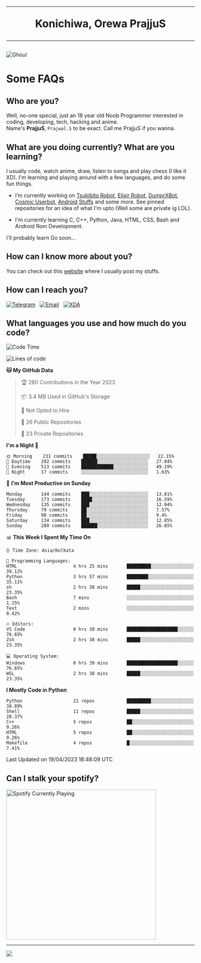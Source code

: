 <h1 align="center"><hr>Konichiwa, Orewa PrajjuS<hr></h1>


<img src="https://telegra.ph/file/6041d22c64479ee5ff802.jpg" alt="Ghoul"/>


<h1>Some FAQs</h1>


<h2>Who are you?</h2>

Well, no-one special, just an 18 year old Noob Programmer interested in coding, developing, tech, hacking and anime.
<br>
Name's <b>PrajjuS</b>, <code>Prajwal.S</code> to be exact. Call me PrajjuS if you wanna.


<h2>What are you doing currently? What are you learning?</h2>

I usually code, watch anime, draw, listen to songs and play chess (I like it XD). I'm learning and playing around with a few languages, and do some fun things.

- I’m currently working on <a href="Https://t.me/PrajjuSAssistantBot">Tsukibito Robot</a>, <a href="https://t.me/projectelixir_bot">Elixir Robot</a>, <a href="https://t.me/DumprXBot">DumprXBot</a>, <a href="https://github.com/SkyLab-Devs/CosmicUserbot">Cosmic Userbot</a>, <a href="https://github.com/Noob-OS">Android</a> <a href="https://github.com/PrajjuS/device_xiaomi_vince">Stuffs</a> and some more. See pinned repositories for an idea of what I'm upto (Well some are private ig LOL).

- I'm currently learning C, C++, Python, Java, HTML, CSS, Bash and Android Rom Development.

I'll probably learn Go soon...


<h2>How can I know more about you?</h2>

You can check out this <a href="https://prajjus.site">website</a> where I usually post my stuffs.


<h2>How can I reach you?</h2>

<a href="https://t.me/PrajjuS"><img src="https://img.shields.io/badge/PrajjuS-2CA5E0?style=flat-square&logo=telegram&logoColor=white" alt="Telegram"/></a>&nbsp;&nbsp;&nbsp;<a href="theprajjus@gmail.com"><img src="https://img.shields.io/badge/theprajjus@gmail.com-D14836?style=flat-square&logo=gmail&logoColor=white" alt="Email"/></a>&nbsp;&nbsp;&nbsp;<a href="https://forum.xda-developers.com/m/prajjus.10388799/"><img src="https://img.shields.io/badge/PrajjuS-F59714?style=flat-square&logo=xda-developers&logoColor=white" alt="XDA"/></a>


<h2>What languages you use and how much do you code?</h2>

<!--START_SECTION:waka-->
![Code Time](http://img.shields.io/badge/Code%20Time-295%20hrs%2024%20mins-blue)

![Lines of code](https://img.shields.io/badge/From%20Hello%20World%20I%27ve%20Written-32%20Thousand%20lines%20of%20code-blue)

**🐱 My GitHub Data** 

> 🏆 280 Contributions in the Year 2023
 > 
> 📦 3.4 MB Used in GitHub's Storage 
 > 
> 🚫 Not Opted to Hire
 > 
> 📜 26 Public Repositories 
 > 
> 🔑 23 Private Repositories  
 > 
**I'm a Night 🦉** 

```text
🌞 Morning    231 commits    █████░░░░░░░░░░░░░░░░░░░░   22.15% 
🌆 Daytime    282 commits    ██████░░░░░░░░░░░░░░░░░░░   27.04% 
🌃 Evening    513 commits    ████████████░░░░░░░░░░░░░   49.19% 
🌙 Night      17 commits     ░░░░░░░░░░░░░░░░░░░░░░░░░   1.63%

```
📅 **I'm Most Productive on Sunday** 

```text
Monday       144 commits    ███░░░░░░░░░░░░░░░░░░░░░░   13.81% 
Tuesday      173 commits    ████░░░░░░░░░░░░░░░░░░░░░   16.59% 
Wednesday    135 commits    ███░░░░░░░░░░░░░░░░░░░░░░   12.94% 
Thursday     79 commits     ██░░░░░░░░░░░░░░░░░░░░░░░   7.57% 
Friday       98 commits     ██░░░░░░░░░░░░░░░░░░░░░░░   9.4% 
Saturday     134 commits    ███░░░░░░░░░░░░░░░░░░░░░░   12.85% 
Sunday       280 commits    ██████░░░░░░░░░░░░░░░░░░░   26.85%

```


📊 **This Week I Spent My Time On** 

```text
⌚︎ Time Zone: Asia/Kolkata

💬 Programming Languages: 
HTML                     4 hrs 25 mins       █████████░░░░░░░░░░░░░░░░   39.12% 
Python                   3 hrs 57 mins       ████████░░░░░░░░░░░░░░░░░   35.11% 
sh                       2 hrs 38 mins       █████░░░░░░░░░░░░░░░░░░░░   23.35% 
Bash                     7 mins              ░░░░░░░░░░░░░░░░░░░░░░░░░   1.15% 
Text                     2 mins              ░░░░░░░░░░░░░░░░░░░░░░░░░   0.42%

🔥 Editors: 
VS Code                  8 hrs 39 mins       ███████████████████░░░░░░   76.65% 
Zsh                      2 hrs 38 mins       █████░░░░░░░░░░░░░░░░░░░░   23.35%

💻 Operating System: 
Windows                  8 hrs 39 mins       ███████████████████░░░░░░   76.65% 
WSL                      2 hrs 38 mins       █████░░░░░░░░░░░░░░░░░░░░   23.35%

```

**I Mostly Code in Python** 

```text
Python                   21 repos            █████████░░░░░░░░░░░░░░░░   38.89% 
Shell                    11 repos            █████░░░░░░░░░░░░░░░░░░░░   20.37% 
C++                      5 repos             ██░░░░░░░░░░░░░░░░░░░░░░░   9.26% 
HTML                     5 repos             ██░░░░░░░░░░░░░░░░░░░░░░░   9.26% 
Makefile                 4 repos             █░░░░░░░░░░░░░░░░░░░░░░░░   7.41%

```



 Last Updated on 19/04/2023 18:48:09 UTC
<!--END_SECTION:waka-->


<h2>Can I stalk your spotify?</h2>

<a href="https://open.spotify.com/user/cotgk31v4nhw20gs5adb29jq5"><img src="https://spotify-readme-prajjus.vercel.app/api?theme=dark&rainbow=true" alt="Spotify Currently Playing" width="400px"/></a>


<hr>


<img src="https://komarev.com/ghpvc/?username=prajjus&label=Profile%20Views&color=000000&style=flat">

